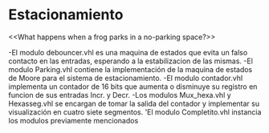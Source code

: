 # Estacionamiento
<<What happens when a frog parks in a no-parking space?>>

-El modulo debouncer.vhl es una maquina de estados que evita un falso contacto en las entradas, esperando a la estabilizacion de las mismas. 
-El modulo Parking.vhl contiene la implementación de la maquina de estados de Moore para el sistema de estacionamiento.
-El modulo contador.vhl implementa un contador de 16 bits que aumenta o disminuye su registro en funcion de sus entradas Incr. y Decr.
-Los modulos Mux_hexa.vhl y Hexasseg.vhl se encargan de tomar la salida del contador y implementar su visualización en cuatro siete segmentos. 
'El modulo Completito.vhl instancia los modulos previamente mencionados
